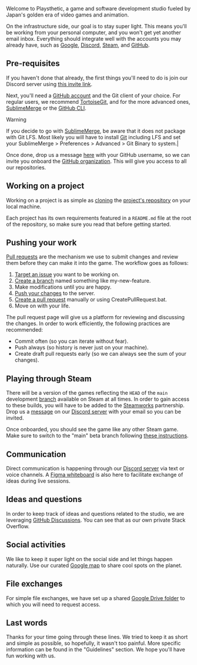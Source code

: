 Welcome to Playsthetic, a game and software development studio fueled by Japan's golden era of video games and animation.

On the infrastructure side, our goal is to stay super light. This means you'll be working from your personal computer, and you won't get yet another email inbox. Everything should integrate well with the accounts you may already have, such as [Google](https://www.google.com/), [Discord](https://discord.gg/), [Steam](https://store.steampowered.com/), and [GitHub](https://github.com/).

## Pre-requisites

If you haven't done that already, the first things you'll need to do is join our Discord server using [this invite link](https://discord.gg/x2w3y8axUF).

Next, you'll need a [GitHub account](https://github.com/join) and the Git client of your choice. For regular users, we recommend [TortoiseGit](https://tortoisegit.org/download/), and for the more advanced ones, [SublimeMerge](https://www.sublimemerge.com/download) or the [GitHub CLI](https://cli.github.com/). 

> [!Warning]  
> If you decide to go with [SublimeMerge](https://www.sublimemerge.com/download), be aware that it does not package with Git LFS. Most likely you will have to install [Git](https://git-scm.com/downloads) including LFS and set your SublimeMerge > Preferences > Advanced > Git Binary to system.|

Once done, drop us a message [here](https://discord.com/channels/473635736332271626/1025410007136731206) with your GitHub username, so we can invite you onboard the [GitHub organization](https://github.com/playsthetic). This will give you access to all our repositories.

## Working on a project

Working on a project is as simple as [cloning](https://tortoisegit.org/docs/tortoisegit/tgit-dug-clone.html) the [project's repository](https://github.com/search?q=topic%3Agame+org%3Aplaysthetic+fork%3Atrue) on your local machine.

Each project has its own requirements featured in a `README.md` file at the root of the repository, so make sure you read that before getting started.

## Pushing your work

[Pull requests](https://docs.github.com/en/github/collaborating-with-issues-and-pull-requests/about-pull-requests) are the mechanism we use to submit changes and review them before they can make it into the game. The workflow goes as follows:

1. [Target an issue](https://github.com/playsthetic/punch/issues) you want to be working on.
2. [Create a branch](https://tortoisegit.org/docs/tortoisegit/tgit-dug-branchtag.html#tgit-dug-branch-1) named something like my-new-feature.
3. Make modifications until you are happy.
4. [Push your changes](https://tortoisegit.org/docs/tortoisegit/tgit-dug-push.html) to the server.
5. [Create a pull request](https://docs.github.com/en/github/collaborating-with-pull-requests/proposing-changes-to-your-work-with-pull-requests/creating-a-pull-request) manually or using CreatePullRequest.bat.
6. Move on with your life.

The pull request page will give us a platform for reviewing and discussing the changes. In order to work efficiently, the following practices are recommended:

- Commit often (so you can iterate without fear).
- Push always (so history is never just on your machine).
- Create draft pull requests early (so we can always see the sum of your changes).

## Playing through Steam

There will be a version of the games reflecting the `HEAD` of the `main` development [branch](https://git-scm.com/book/en/v2/Git-Branching-Branches-in-a-Nutshell) available on Steam at all times. In order to gain access to these builds, you will have to be added to the [Steamworks](https://partner.steamgames.com/) partnership. Drop us a [message](https://discord.com/channels/473635736332271626/1025410007136731206) on our [Discord server](https://discord.gg/x2w3y8axUF) with your email so you can be invited.  

Once onboarded, you should see the game like any other Steam game. Make sure to switch to the "main" beta branch following [these instructions](https://support.steampowered.com/kb_article.php?ref=9847-WHXC-7326&l=english).

## Communication

Direct communication is happening through our [Discord server](https://discord.com/channels/473635736332271626/1025410007136731206) via text or voice channels. A [Figma whiteboard](https://www.figma.com/file/xULU4HdgVVC5yS1Lzz1W00/Whiteboard?type=whiteboard&node-id=0%3A1&t=gc6QlSlkfTgGdUx2-1) is also here to facilitate exchange of ideas during live sessions.

## Ideas and questions

In order to keep track of ideas and questions related to the studio, we are leveraging [GitHub Discussions](https://github.com/orgs/playsthetic/discussions). You can see that as our own private Stack Overflow.

## Social activities

We like to keep it super light on the social side and let things happen naturally. Use our curated [Google map](https://www.google.com/maps/d/viewer?mid=1nNltV1T2IXVL7NmpxB28gjIyVYfK4slX&usp=sharing) to share cool spots on the planet.

## File exchanges

For simple file exchanges, we have set up a shared [Google Drive folder](https://drive.google.com/drive/folders/102jWVDGEzgV360VGnHh-r6Yl77EviAQu?usp=sharing) to which you will need to request access.

## Last words

Thanks for your time going through these lines. We tried to keep it as short and simple as possible, so hopefully, it wasn't too painful. More specific information can be found in the "Guidelines" section. We hope you'll have fun working with us.
